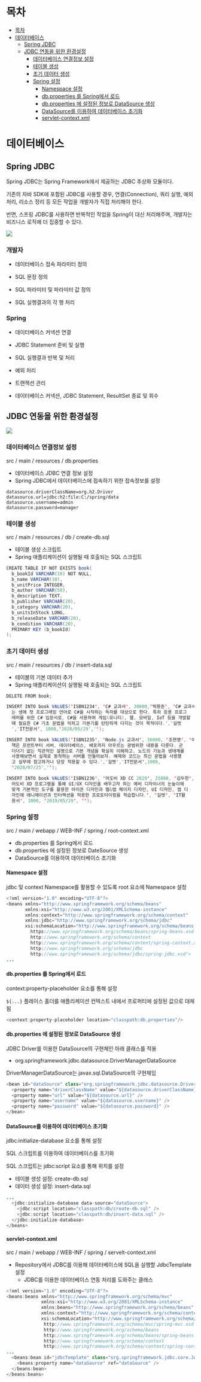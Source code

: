 # 목차
- [목차](#목차)
- [데이터베이스](#데이터베이스)
  - [Spring JDBC](#spring-jdbc)
  - [JDBC 연동을 위한 환경설정](#jdbc-연동을-위한-환경설정)
    - [데이터베이스 연결정보 설정](#데이터베이스-연결정보-설정)
    - [테이블 생성](#테이블-생성)
    - [초기 데이터 생성](#초기-데이터-생성)
    - [Spring 설정](#spring-설정)
      - [Namespace 설정](#namespace-설정)
      - [db.properties 를 Spring에서 로드](#dbproperties-를-spring에서-로드)
      - [db.properties 에 설정된 정보로 DataSource 생성](#dbproperties-에-설정된-정보로-datasource-생성)
      - [DataSource를 이용하여 데이터베이스 초기화](#datasource를-이용하여-데이터베이스-초기화)
      - [servlet-context.xml](#servlet-contextxml)

# 데이터베이스
## Spring JDBC
Spring JDBC는 Spring Framework에서 제공하는 JDBC 추상화 모듈이다.

기존의 자바 SDK에 포함된 JDBC를 사용할 경우, 연결(Connection), 쿼리 실행, 예외 처리, 리소스 정리 등 모든 작업을 개발자가 직접 처리해야 한다.

반면, 스프링 JDBC를 사용하면 반복적인 작업을 Spring이 대신 처리해주며, 개발자는 비즈니스 로직에 더 집중할 수 있다.

![](https://i.imgur.com/2VYNLEK.png)

<!-- omit in toc -->
### 개발자
- 데이터베이스 접속 파라미터 정의

- SQL 문장 정의

- SQL 파라미터 및 파라미터 값 정의

- SQL 실행결과의 각 행 처리

<!-- omit in toc -->
### Spring
- 데이터베이스 커넥션 연결

- JDBC Statement 준비 및 실행

- SQL 실행결과 반복 및 처리

- 예외 처리

- 트랜잭션 관리

- 데이터베이스 커넥션, JDBC Statement, ResultSet 종료 및 회수

## JDBC 연동을 위한 환경설정
![](https://i.imgur.com/HK32PCK.png)

### 데이터베이스 연결정보 설정
src / main / resources / db.properties
- 데이터베이스 JDBC 연결 정보 설정
- Spring JDBC에서 데이터베이스에 접속하기 위한 접속정보를 설정

```
datasource.driverClassName=org.h2.Driver
datasource.url=jdbc:h2:file:C:/spring/data
datasource.username=admin
datasource.password=manager
```

### 테이블 생성
src / main / resources / db / create-db.sql
- 테이블 생성 스크립트
- Spring 애플리케이션이 실행될 때 호출되는 SQL 스크립트

```java
CREATE TABLE IF NOT EXISTS book(
  b_bookId VARCHAR(10) NOT NULL,
  b_name VARCHAR(30),
  b_unitPrice INTEGER,
  b_author VARCHAR(50),
  b_description TEXT,
  b_publisher VARCHAR(20),
  b_category VARCHAR(20),
  b_unitsInStock LONG,
  b_releaseDate VARCHAR(20),
  b_condition VARCHAR(20),
  PRIMARY KEY (b_bookId)
);
```

### 초기 데이터 생성
src / main / resources / db / insert-data.sql
- 테이블의 기본 데이터 추가
- Spring 애플리케이션이 실행될 때 호출되는 SQL 스크립트

```java
DELETE FROM book;

INSERT INTO book VALUES('ISBN1234', 'C# 교과서', 30000,'박용준', 'C# 교과서』
  는 생애 첫 프로그래밍 언어로 C#을 시작하는 독자를 대상으로 한다. 특히 응용 프로그
  래머를 위한 C# 입문서로, C#을 사용하여 게임(유니티), 웹, 모바일, IoT 등을 개발할
  때 필요한 C# 기초 문법을 익히고 기본기를 탄탄하게 다지는 것이 목적이다.','길벗
  ','IT전문서', 1000,'2020/05/29','');

INSERT INTO book VALUES('ISBN1235', 'Node.js 교과서', 36000, '조현영', '이
  책은 프런트부터 서버, 데이터베이스, 배포까지 아우르는 광범위한 내용을 다룬다. 군
  더더기 없는 직관적인 설명으로 기본 개념을 확실히 이해하고, 노드의 기능과 생태계를
  사용해보면서 실제로 동작하는 서버를 만들어보자. 예제와 코드는 최신 문법을 사용했
  고 실무에 참고하거나 당장 적용할 수 있다.','길벗','IT전문서',1000,
  '2020/07/25','');

INSERT INTO book VALUES('ISBN1236', '어도비 XD CC 2020', 25000, '김두한', '
  어도비 XD 프로그램을 통해 UI/UX 디자인을 배우고자 하는 예비 디자이너의 눈높이에
  맞게 기본적인 도구를 활용한 아이콘 디자인과 웹&앱 페이지 디자인, UI 디자인, 앱 디
  자인에 애니메이션과 인터랙션을 적용한 프로토타이핑을 학습합니다.', '길벗', 'IT활
  용서', 1000, '2019/05/29', '');
```

### Spring 설정
src / main / webapp / WEB-INF / spring / root-context.xml
- db.properties 를 Spring에서 로드
- db.properties 에 설정된 정보로 DateSource 생성
- DataSource를 이용하여 데이터베이스 초기화

#### Namespace 설정
jdbc 및 context Namespace를 활용할 수 있도록 root 요소에 Namespace 설정

```java
<?xml version="1.0" encoding="UTF-8"?>
<beans xmlns="http://www.springframework.org/schema/beans"
       xmlns:xsi="http://www.w3.org/2001/XMLSchema-instance"
       xmlns:context="http://www.springframework.org/schema/context"
       xmlns:jdbc="http://www.springframework.org/schema/jdbc"
       xsi:schemaLocation="http://www.springframework.org/schema/beans
         https://www.springframework.org/schema/beans/spring-beans.xsd
         http://www.springframework.org/schema/context
         http://www.springframework.org/schema/context/spring-context.xsd
         http://www.springframework.org/schema/jdbc
         http://www.springframework.org/schema/jdbc/spring-jdbc.xsd">
...
```

#### db.properties 를 Spring에서 로드
context:property-placeholder 요소를 통해 설정

`${...}` 플레이스 홀더를 애플리케이션 컨텍스트 내에서 프로퍼티에 설정된 값으로 대체됨

```java
<context:property-placeholder location="classpath:db.properties"/>
```

#### db.properties 에 설정된 정보로 DataSource 생성
JDBC Driver를 이용한 DataSource의 구현체인 아래 클래스를 적용
- org.springframework.jdbc.datasource.DriverManagerDataSource

DriverManagerDataSource는 javax.sql.DataSource의 구현체임

```java
<bean id="dataSource" class="org.springframework.jdbc.datasource.DriverManagerDataSource">
  <property name="driverClassName" value="${datasource.driverClassName}" />
  <property name="url" value="${datasource.url}" />
  <property name="username" value="${datasource.username}" />
  <property name="password" value="${datasource.password}" />
</bean>
```

#### DataSource를 이용하여 데이터베이스 초기화
jdbc:initialize-database 요소를 통해 설정

SQL 스크립트를 이용하여 데이터베이스를 초기화

SQL 스크립트는 jdbc:script 요소를 통해 위치를 설정
- 테이블 생성 설정: create-db.sql
- 데이터 생성 설정: insert-data.sql

```java
...
  <jdbc:initialize-database data-source="dataSource">
    <jdbc:script location="classpath:db/create-db.sql" />
    <jdbc:script location="classpath:db/insert-data.sql" />
  </jdbc:initialize-database>
</beans>
```

#### servlet-context.xml
src / main / webapp / WEB-INF / spring / servelt-context.xml
- Repository에서 JDBC를 이용해 데이터베이스에 SQL을 실행할 JdbcTemplate 설정
  - JDBC를 이용한 데이터베이스 연동 처리를 도와주는 클래스

```java
<?xml version="1.0" encoding="UTF-8"?>
<beans:beans xmlns="http://www.springframework.org/schema/mvc"
             xmlns:xsi="http://www.w3.org/2001/XMLSchema-instance"
             xmlns:beans="http://www.springframework.org/schema/beans"
             xmlns:context="http://www.springframework.org/schema/context"
             xsi:schemaLocation="http://www.springframework.org/schema/mvc
              http://www.springframework.org/schema/mvc/spring-mvc.xsd
              http://www.springframework.org/schema/beans
              http://www.springframework.org/schema/beans/spring-beans.xsd
              http://www.springframework.org/schema/context
              http://www.springframework.org/schema/context/spring-context.xsd">
...
  <beans:bean id="jdbcTemplate" class="org.springframework.jdbc.core.JdbcTemplate">
    <beans:property name="dataSource" ref="dataSource" />
  </beans:bean>
</beans:beans>
```
